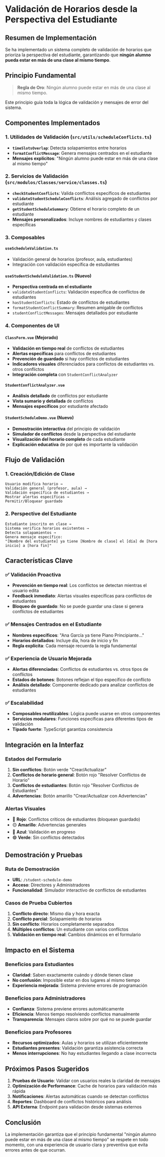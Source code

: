 # Validación de Horarios desde la Perspectiva del Estudiante

## Resumen de Implementación

Se ha implementado un sistema completo de validación de horarios que prioriza la perspectiva del estudiante, garantizando que **ningún alumno pueda estar en más de una clase al mismo tiempo**.

## Principio Fundamental

> **Regla de Oro**: Ningún alumno puede estar en más de una clase al mismo tiempo.

Este principio guía toda la lógica de validación y mensajes de error del sistema.

## Componentes Implementados

### 1. Utilidades de Validación (`src/utils/scheduleConflicts.ts`)
- **`timeSlotsOverlap`**: Detecta solapamientos entre horarios
- **`formatConflictMessage`**: Genera mensajes centrados en el estudiante
- **Mensajes explícitos**: "Ningún alumno puede estar en más de una clase al mismo tiempo"

### 2. Servicios de Validación (`src/modulos/Classes/service/classes.ts`)
- **`checkStudentConflicts`**: Valida conflictos específicos de estudiantes
- **`validateStudentScheduleConflicts`**: Análisis agregado de conflictos por estudiante
- **`getStudentScheduleSummary`**: Obtiene el horario completo de un estudiante
- **Mensajes personalizados**: Incluye nombres de estudiantes y clases específicas

### 3. Composables

#### `useScheduleValidation.ts`
- Validación general de horarios (profesor, aula, estudiantes)
- Integración con validación específica de estudiantes

#### `useStudentScheduleValidation.ts` (Nuevo)
- **Perspectiva centrada en el estudiante**
- `validateStudentConflicts`: Validación específica de conflictos de estudiantes
- `hasStudentConflicts`: Estado de conflictos de estudiantes
- `formatStudentConflictSummary`: Resumen amigable de conflictos
- `studentConflictMessages`: Mensajes detallados por estudiante

### 4. Componentes de UI

#### `ClassForm.vue` (Mejorado)
- **Validación en tiempo real** de conflictos de estudiantes
- **Alertas específicas** para conflictos de estudiantes
- **Prevención de guardado** si hay conflictos de estudiantes
- **Indicadores visuales** diferenciados para conflictos de estudiantes vs. otros conflictos
- **Integración completa** con `StudentConflictAnalyzer`

#### `StudentConflictAnalyzer.vue`
- **Análisis detallado** de conflictos por estudiante
- **Vista sumario y detallada** de conflictos
- **Mensajes específicos** por estudiante afectado

#### `StudentScheduleDemo.vue` (Nuevo)
- **Demostración interactiva** del principio de validación
- **Simulador de conflictos** desde la perspectiva del estudiante
- **Visualización del horario completo** de cada estudiante
- **Explicación educativa** de por qué es importante la validación

## Flujo de Validación

### 1. Creación/Edición de Clase
```
Usuario modifica horario → 
Validación general (profesor, aula) → 
Validación específica de estudiantes → 
Mostrar alertas específicas → 
Permitir/Bloquear guardado
```

### 2. Perspective del Estudiante
```
Estudiante inscrito en clase → 
Sistema verifica horarios existentes → 
Detecta solapamientos → 
Genera mensaje específico: 
"[Nombre del estudiante] ya tiene [Nombre de clase] el [día] de [hora inicio] a [hora fin]"
```

## Características Clave

### ✅ Validación Proactiva
- **Prevención en tiempo real**: Los conflictos se detectan mientras el usuario edita
- **Feedback inmediato**: Alertas visuales específicas para conflictos de estudiantes
- **Bloqueo de guardado**: No se puede guardar una clase si genera conflictos de estudiantes

### ✅ Mensajes Centrados en el Estudiante
- **Nombres específicos**: "Ana García ya tiene Piano Principiante..."
- **Horarios detallados**: Incluye día, hora de inicio y fin
- **Regla explícita**: Cada mensaje recuerda la regla fundamental

### ✅ Experiencia de Usuario Mejorada
- **Alertas diferenciadas**: Conflictos de estudiantes vs. otros tipos de conflictos
- **Estados de botones**: Botones reflejan el tipo específico de conflicto
- **Análisis detallado**: Componente dedicado para analizar conflictos de estudiantes

### ✅ Escalabilidad
- **Composables reutilizables**: Lógica puede usarse en otros componentes
- **Servicios modulares**: Funciones específicas para diferentes tipos de validación
- **Tipado fuerte**: TypeScript garantiza consistencia

## Integración en la Interfaz

### Estados del Formulario
1. **Sin conflictos**: Botón verde "Crear/Actualizar"
2. **Conflictos de horario general**: Botón rojo "Resolver Conflictos de Horario"
3. **Conflictos de estudiantes**: Botón rojo "Resolver Conflictos de Estudiantes"
4. **Advertencias**: Botón amarillo "Crear/Actualizar con Advertencias"

### Alertas Visuales
- 🔴 **Rojo**: Conflictos críticos de estudiantes (bloquean guardado)
- 🟡 **Amarillo**: Advertencias generales
- 🔵 **Azul**: Validación en progreso
- 🟢 **Verde**: Sin conflictos detectados

## Demostración y Pruebas

### Ruta de Demostración
- **URL**: `/student-schedule-demo`
- **Acceso**: Directores y Administradores
- **Funcionalidad**: Simulador interactivo de conflictos de estudiantes

### Casos de Prueba Cubiertos
1. **Conflicto directo**: Mismo día y hora exacta
2. **Conflicto parcial**: Solapamiento de horarios
3. **Sin conflicto**: Horarios completamente separados
4. **Múltiples conflictos**: Un estudiante con varios conflictos
5. **Validación en tiempo real**: Cambios dinámicos en el formulario

## Impacto en el Sistema

### Beneficios para Estudiantes
- **Claridad**: Saben exactamente cuándo y dónde tienen clase
- **No confusión**: Imposible estar en dos lugares al mismo tiempo
- **Experiencia mejorada**: Sistema previene errores de programación

### Beneficios para Administradores
- **Confianza**: Sistema previene errores automáticamente
- **Eficiencia**: Menos tiempo resolviendo conflictos manualmente
- **Transparencia**: Mensajes claros sobre por qué no se puede guardar

### Beneficios para Profesores
- **Recursos optimizados**: Aulas y horarios se utilizan eficientemente
- **Estudiantes presentes**: Validación garantiza asistencia correcta
- **Menos interrupciones**: No hay estudiantes llegando a clase incorrecta

## Próximos Pasos Sugeridos

1. **Pruebas de Usuario**: Validar con usuarios reales la claridad de mensajes
2. **Optimización de Performance**: Cache de horarios para validación más rápida
3. **Notificaciones**: Alertas automáticas cuando se detectan conflictos
4. **Reportes**: Dashboard de conflictos históricos para análisis
5. **API Externa**: Endpoint para validación desde sistemas externos

## Conclusión

La implementación garantiza que el principio fundamental "ningún alumno puede estar en más de una clase al mismo tiempo" se respete en todo momento, con una experiencia de usuario clara y preventiva que evita errores antes de que ocurran.
